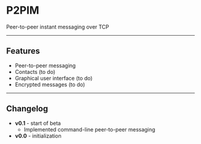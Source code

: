 # P2PIM
Peer-to-peer instant messaging over TCP

***

## Features
* Peer-to-peer messaging
* Contacts (to do)
* Graphical user interface (to do)
* Encrypted messages (to do)

***

## Changelog
* **v0.1** - start of beta
  * Implemented command-line peer-to-peer messaging
* **v0.0** - initialization
